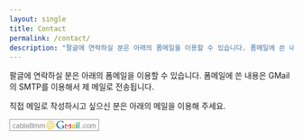 ```yaml
---
layout: single
title: Contact
permalink: /contact/
description: "팔글에 연락하실 분은 아래의 폼메일을 이용할 수 있습니다. 폼메일에 쓴 내용은 GMail의 SMTP를 이용해서 제 메일로 전송됩니다."
---
```


팔글에 연락하실 분은 아래의 폼메일을 이용할 수 있습니다. 폼메일에 쓴 내용은 GMail의 SMTP를 이용해서 제 메일로 전송됩니다.

직접 메일로 작성하시고 싶으신 분은 아래의 메일을 이용해 주세요.

![Email](/assets/mail.png "이삼구 이메일 주소")

